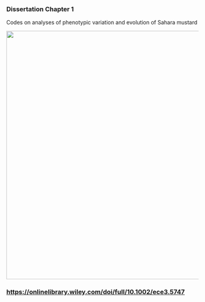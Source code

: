 ### Dissertation Chapter 1
Codes on analyses of phenotypic variation and evolution of Sahara mustard

<p align="center">
  <img width="600" height="650" src="https://user-images.githubusercontent.com/70289096/92503783-f97cb000-f1be-11ea-8b96-505c00793964.png">
</p>


<p align="center">

### https://onlinelibrary.wiley.com/doi/full/10.1002/ece3.5747
<br />
<br />
<br />
<br />
<br />
